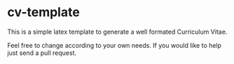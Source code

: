 # cv-template

This is a simple latex template to generate a well formated Curriculum Vitae.

Feel free to change according to your own needs.
If you would like to help just send a pull request.